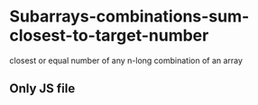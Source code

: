 # Subarrays-combinations-sum-closest-to-target-number
closest or equal number of any n-long combination of an array

## Only JS file
